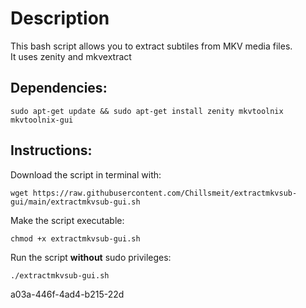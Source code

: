 # Description

This bash script allows you to extract subtiles from MKV media files.<br>
It uses zenity and mkvextract <br>

## Dependencies:
```
sudo apt-get update && sudo apt-get install zenity mkvtoolnix mkvtoolnix-gui
```

## Instructions:

Download the script in terminal with:
```
wget https://raw.githubusercontent.com/Chillsmeit/extractmkvsub-gui/main/extractmkvsub-gui.sh
```
Make the script executable:
```
chmod +x extractmkvsub-gui.sh
```
Run the script **without** sudo privileges:
```
./extractmkvsub-gui.sh
```
a03a-446f-4ad4-b215-22d

